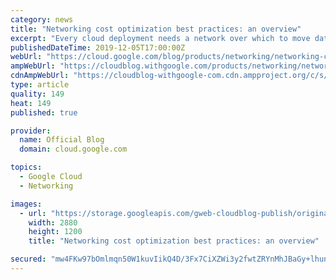 ```yaml
---
category: news
title: "Networking cost optimization best practices: an overview"
excerpt: "Every cloud deployment needs a network over which to move data. Without a network, you can’t view cat videos or upload your selfies, much less allow microservices to talk to one another. Google Cloud provides a global, scalable, flexible network for your cloud-based workloads and services, and how you"
publishedDateTime: 2019-12-05T17:00:00Z
webUrl: "https://cloud.google.com/blog/products/networking/networking-cost-optimization-best-practices/"
ampWebUrl: "https://cloudblog.withgoogle.com/products/networking/networking-cost-optimization-best-practices/amp/"
cdnAmpWebUrl: "https://cloudblog-withgoogle-com.cdn.ampproject.org/c/s/cloudblog.withgoogle.com/products/networking/networking-cost-optimization-best-practices/amp/"
type: article
quality: 149
heat: 149
published: true

provider:
  name: Official Blog
  domain: cloud.google.com

topics:
  - Google Cloud
  - Networking

images:
  - url: "https://storage.googleapis.com/gweb-cloudblog-publish/original_images/Google-networking.jpg"
    width: 2880
    height: 1200
    title: "Networking cost optimization best practices: an overview"

secured: "mw4FKw97bOmlmqn50W1kuvIikQ4D/3Fx7CiXZWi3y2fwtZRYnMhJBaGy+lhunmXbLFrUwAaiA2cv0BPBCQf+FwjtovJ2xgsUO9CsZece9qE0uQZt5FrWlOauU9J1O8XrQ506pdn9AjaQfO6kxlAcJjR/rTpZr2mkMA4dq6joDk6wWpgpcniB9V6VLRzFgYk9AMo9Yl+K4ywYa4npr1DN25lBu0qI+VNJSkNHydBdIlg5kXLcz4dg4sf2yox9OQ3LT741eFCQ3M/kyBdDCetf9+ARODOYZsRBcg3qXy2deOSkIzrZ9AGXQiQoUJlKZMPkHoDiILPtTdMZBCTiepZeCA==;JraFBk1e5S0cg/S34RksXw=="
---
```


